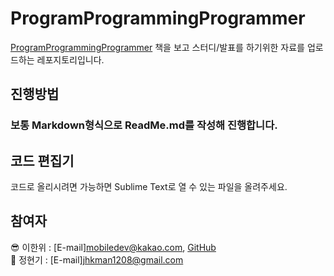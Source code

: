 # ProgramProgrammingProgrammer
[ProgramProgrammingProgrammer](https://search.shopping.naver.com/book/catalog/32486525996) 책을 보고 스터디/발표를 하기위한 자료를 업로드하는 레포지토리입니다.

## 진행방법
### 보통 Markdown형식으로 ReadMe.md를 작성해 진행합니다.

## 코드 편집기
코드로 올리시려면 가능하면 Sublime Text로 열 수 있는 파일을 올려주세요.

## 참여자
😎 이한위 : [E-mail]mobiledev@kakao.com, [GitHub](https://github.com/HanweeeeLee)  
👻 정현기 : [E-mail]jhkman1208@gmail.com
